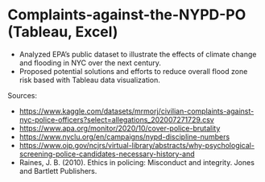# Complaints-against-the-NYPD-PO (Tableau, Excel)

- Analyzed EPA’s public dataset to illustrate the effects of climate change and flooding in NYC over the next century.
- Proposed potential solutions and efforts to reduce overall flood zone risk based with Tableau data visualization.

Sources:
- https://www.kaggle.com/datasets/mrmorj/civilian-complaints-against-nyc-police-officers?select=allegations_202007271729.csv
- https://www.apa.org/monitor/2020/10/cover-police-brutality 
- https://www.nyclu.org/en/campaigns/nypd-discipline-numbers
- https://www.ojp.gov/ncjrs/virtual-library/abstracts/why-psychological-screening-police-candidates-necessary-history-and
- Raines, J. B. (2010). Ethics in policing: Misconduct and integrity. Jones and Bartlett Publishers. 
